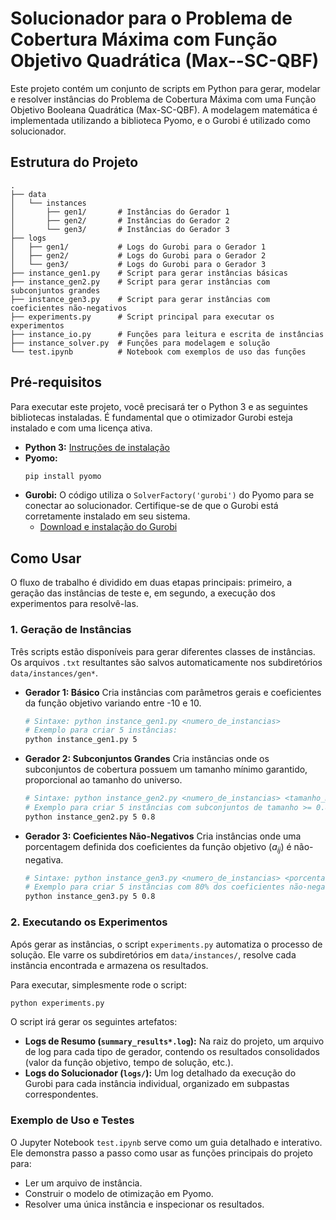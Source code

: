 # Solucionador para o Problema de Cobertura Máxima com Função Objetivo Quadrática (Max--SC-QBF)

Este projeto contém um conjunto de scripts em Python para gerar, modelar e resolver instâncias do Problema de Cobertura Máxima com uma Função Objetivo Booleana Quadrática (Max-SC-QBF). A modelagem matemática é implementada utilizando a biblioteca Pyomo, e o Gurobi é utilizado como solucionador.

## Estrutura do Projeto

```
.
├── data
│   └── instances
│       ├── gen1/       # Instâncias do Gerador 1
│       ├── gen2/       # Instâncias do Gerador 2
│       └── gen3/       # Instâncias do Gerador 3
├── logs
│   ├── gen1/           # Logs do Gurobi para o Gerador 1
│   ├── gen2/           # Logs do Gurobi para o Gerador 2
│   └── gen3/           # Logs do Gurobi para o Gerador 3
├── instance_gen1.py    # Script para gerar instâncias básicas
├── instance_gen2.py    # Script para gerar instâncias com subconjuntos grandes
├── instance_gen3.py    # Script para gerar instâncias com coeficientes não-negativos
├── experiments.py      # Script principal para executar os experimentos
├── instance_io.py      # Funções para leitura e escrita de instâncias
├── instance_solver.py  # Funções para modelagem e solução
└── test.ipynb          # Notebook com exemplos de uso das funções
```

## Pré-requisitos

Para executar este projeto, você precisará ter o Python 3 e as seguintes bibliotecas instaladas. É fundamental que o otimizador Gurobi esteja instalado e com uma licença ativa.

- **Python 3:** [Instruções de instalação](https://www.python.org/)
- **Pyomo:**
  ```bash
  pip install pyomo
  ```
- **Gurobi:** O código utiliza o `SolverFactory('gurobi')` do Pyomo para se conectar ao solucionador. Certifique-se de que o Gurobi está corretamente instalado em seu sistema.
  - [Download e instalação do Gurobi](https://www.gurobi.com/downloads/gurobi-software/)

## Como Usar

O fluxo de trabalho é dividido em duas etapas principais: primeiro, a geração das instâncias de teste e, em segundo, a execução dos experimentos para resolvê-las.

### 1. Geração de Instâncias

Três scripts estão disponíveis para gerar diferentes classes de instâncias. Os arquivos `.txt` resultantes são salvos automaticamente nos subdiretórios `data/instances/gen*`.

- **Gerador 1: Básico**
  Cria instâncias com parâmetros gerais e coeficientes da função objetivo variando entre -10 e 10.
  ```bash
  # Sintaxe: python instance_gen1.py <numero_de_instancias>
  # Exemplo para criar 5 instâncias:
  python instance_gen1.py 5
  ```

- **Gerador 2: Subconjuntos Grandes**
  Cria instâncias onde os subconjuntos de cobertura possuem um tamanho mínimo garantido, proporcional ao tamanho do universo.
  ```bash
  # Sintaxe: python instance_gen2.py <numero_de_instancias> <tamanho_min_subconjunto>
  # Exemplo para criar 5 instâncias com subconjuntos de tamanho >= 0.8*n:
  python instance_gen2.py 5 0.8
  ```

- **Gerador 3: Coeficientes Não-Negativos**
  Cria instâncias onde uma porcentagem definida dos coeficientes da função objetivo ($a_{ij}$) é não-negativa.
  ```bash
  # Sintaxe: python instance_gen3.py <numero_de_instancias> <porcentagem_nao_negativos>
  # Exemplo para criar 5 instâncias com 80% dos coeficientes não-negativos:
  python instance_gen3.py 5 0.8
  ```

### 2. Executando os Experimentos

Após gerar as instâncias, o script `experiments.py` automatiza o processo de solução. Ele varre os subdiretórios em `data/instances/`, resolve cada instância encontrada e armazena os resultados.

Para executar, simplesmente rode o script:
```bash
python experiments.py
```

O script irá gerar os seguintes artefatos:
- **Logs de Resumo (`summary_results*.log`):** Na raiz do projeto, um arquivo de log para cada tipo de gerador, contendo os resultados consolidados (valor da função objetivo, tempo de solução, etc.).
- **Logs do Solucionador (`logs/`):** Um log detalhado da execução do Gurobi para cada instância individual, organizado em subpastas correspondentes.

### Exemplo de Uso e Testes

O Jupyter Notebook `test.ipynb` serve como um guia detalhado e interativo. Ele demonstra passo a passo como usar as funções principais do projeto para:
- Ler um arquivo de instância.
- Construir o modelo de otimização em Pyomo.
- Resolver uma única instância e inspecionar os resultados.
